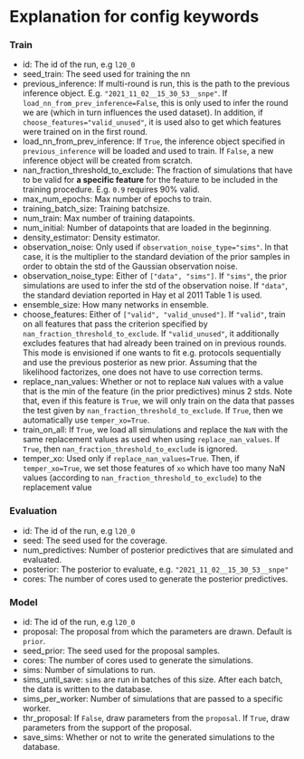 # Explanation for config keywords

### Train
- id: The id of the run, e.g `l20_0`
- seed_train: The seed used for training the nn
- previous_inference: If multi-round is run, this is the path to the previous inference object. E.g.
  `"2021_11_02__15_30_53__snpe"`. If `load_nn_from_prev_inference=False`, this is only used to infer the round we are
  (which in turn influences the used dataset). In addition, if `choose_features="valid_unused"`, it is used also to
  get which features were trained on in the first round.
- load_nn_from_prev_inference: If `True`, the inference object specified in `previous_inference` will be loaded and used
  to train. If `False`, a new inference object will be created from scratch.
- nan_fraction_threshold_to_exclude: The fraction of simulations that have to be valid for **a specific feature** for
  the feature to be included in the training procedure. E.g. `0.9` requires 90% valid.
- max_num_epochs: Max number of epochs to train.
- training_batch_size: Training batchsize.
- num_train: Max number of training datapoints.
- num_initial: Number of datapoints that are loaded in the beginning.
- density_estimator: Density estimator.
- observation_noise: Only used if `observation_noise_type="sims"`. In that case, it is the multiplier to the standard
  deviation of the prior samples in order to obtain the std of the Gaussian observation noise.
- observation_noise_type: Either of `["data", "sims"]`. If `"sims"`, the prior simulations are used to infer the std of
  the observation noise. If `"data"`, the standard deviation reported in Hay et al 2011 Table 1 is used.
- ensemble_size: How many networks in ensemble.
- choose_features: Either of `["valid", "valid_unused"]`. If `"valid"`, train on all features that pass the criterion
  specified by `nan_fraction_threshold_to_exclude`. If `"valid_unused"`, it additionally excludes features that had
  already been trained on in previous rounds. This mode is envisioned if one wants to fit e.g. protocols sequentially
  and use the previous posterior as new prior. Assuming that the likelihood factorizes, one does not have to use
  correction terms.
- replace_nan_values: Whether or not to replace `NaN` values with a value that is the min of the feature (in the prior
  predictives) minus 2 stds. Note that, even if this feature is `True`, we will only train on the data that passes the
  test given by `nan_fraction_threshold_to_exclude`. If `True`, then we automatically use `temper_xo=True`.
- train_on_all: If `True`, we load all simulations and replace the `NaN` with the same 
  replacement values as used when using `replace_nan_values`. If `True`, then 
  `nan_fraction_threshold_to_exclude` is ignored.
- temper_xo: Used only if `replace_nan_values=True`. Then, if `temper_xo=True`, we set 
  those features of `xo` which have too many NaN values (according to `nan_fraction_threshold_to_exclude`) to 
  the replacement value


### Evaluation
- id: The id of the run, e.g `l20_0`
- seed: The seed used for the coverage.
- num_predictives: Number of posterior predictives that are simulated and evaluated.
- posterior: The posterior to evaluate, e.g. `"2021_11_02__15_30_53__snpe"`
- cores: The number of cores used to generate the posterior predictives.

### Model
- id: The id of the run, e.g `l20_0`
- proposal: The proposal from which the parameters are drawn. Default is `prior`.
- seed_prior: The seed used for the proposal samples.
- cores: The number of cores used to generate the simulations.
- sims: Number of simulations to run.
- sims_until_save: `sims` are run in batches of this size. After each batch, the data is written to the database.
- sims_per_worker: Number of simulations that are passed to a specific worker.
- thr_proposal: If `False`, draw parameters from the `proposal`. If `True`, draw parameters from the support of the proposal.
- save_sims: Whether or not to write the generated simulations to the database.